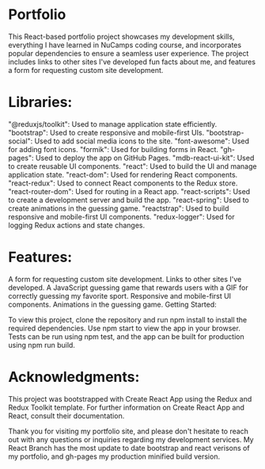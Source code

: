 # Portfolio

This React-based portfolio project showcases my development skills, everything I have learned in NuCamps coding course, and incorporates popular dependencies to ensure a seamless user experience.  The project includes links to other sites I've developed fun facts about me, and features a form for requesting custom site development.

# Libraries:

"@reduxjs/toolkit": Used to manage application state efficiently.
"bootstrap": Used to create responsive and mobile-first UIs.
"bootstrap-social": Used to add social media icons to the site.
"font-awesome": Used for adding font icons.
"formik": Used for building forms in React.
"gh-pages": Used to deploy the app on GitHub Pages.
"mdb-react-ui-kit": Used to create reusable UI components.
"react": Used to build the UI and manage application state.
"react-dom": Used for rendering React components.
"react-redux": Used to connect React components to the Redux store.
"react-router-dom": Used for routing in a React app.
"react-scripts": Used to create a development server and build the app.
"react-spring": Used to create animations in the guessing game.
"reactstrap": Used to build responsive and mobile-first UI components.
"redux-logger": Used for logging Redux actions and state changes.

# Features:

A form for requesting custom site development.
Links to other sites I've developed.
A JavaScript guessing game that rewards users with a GIF for correctly guessing my favorite sport.
Responsive and mobile-first UI components.
Animations in the guessing game.
Getting Started:

To view this project, clone the repository and run npm install to install the required dependencies. Use npm start to view the app in your browser. Tests can be run using npm test, and the app can be built for production using npm run build.

# Acknowledgments:

This project was bootstrapped with Create React App using the Redux and Redux Toolkit template. For further information on Create React App and React, consult their documentation.

Thank you for visiting my portfolio site, and please don't hesitate to reach out with any questions or inquiries regarding my development services. My React Branch has the most update to date bootstrap and react verisons of my portfolio, and gh-pages my production minified build version.
